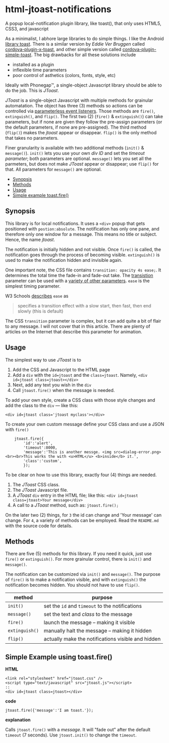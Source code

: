 # html-jtoast-notifications
A popup local-notification plugin library, like toast(), that only uses HTML5, CSS3, and javascript

As a minimalist, I abhore large libraries to do simple things. I like the Android [library toast](https://developer.android.com/guide/topics/ui/notifiers/toasts). There is a similar version by *Eddie Ver Bruggen* called [cordova-plugin-x-toast](https://www.npmjs.com/package/cordova-plugin-x-toast), and other simple version called [cordova-plugin-simple-toast](https://www.npmjs.com/package/cordova-plugin-simple-toast). The big drawbacks for all these solutions include

- installed as a plugin
- inflexible time parameters
- poor control of asthetics (colors, fonts, style, etc)

Ideally with Phonegap&trade;, a single-object Javascript library should be able to do the job. This is *JToast*.

*JToast* is a single-object Javascript with multiple methods for grainular automatation. The object has three (3) methods so actions can be controlled via [parameterless event listeners](https://developer.mozilla.org/en-US/docs/Web/API/EventTarget/addEventListener). Those methods are `fire()`, `extinguish()`, and `flip()`. The first two (2) (`fire()` & `extinguish()`) can take parameters, but if none are given they follow the pre-assign parameters (or the default parameters, if none are pre-assigned). The third method (`flip()`) makes the *jtoast* appear or disappear. `flip()` is the only method that takes no parameters.

Finer granularity is available with two additional methods (`init()` & `message()`). `init()` lets you use your own *div ID* and set the *timeout parameter*; both parameters are optional.  `message()` lets you set all the parmeters, but does not make *JToast* appear or disappear; use `flip()` for that. All parameters for `message()` are optional.


- [Synopsis](#synopsis)
- [Methods](#methods)
- [Usage](#usage)
- [Simple example toast.fire()](#fire)


## <a name=synopsis>Synopsis</a> ##

This library is for local notifications. It uses a `<div>` popup that gets positioned with `postion:absolute`. The notification has only one pane, and therefore only one window for a message. This means no title or subject. Hence, the name *jtoast*.

The notification is initially hidden and not visible. Once `fire()` is called, the notification goes through the process of becoming visible. `extinguish()` is used to make the notification hidden and invisible again.

One important note, the CSS file contains `transition: opacity 4s ease;`. It determines the total time the fade-in and fade-out take. The [transistion](https://developer.mozilla.org/en-US/docs/Web/CSS/transition) parameter can be used with a [variety of other parameters](https://developer.mozilla.org/en-US/docs/Web/CSS/CSS_Transitions/Using_CSS_transitions). `ease` is the simplest timing parameter.

W3 Schools [describes](https://www.w3schools.com/css/css3_transitions.asp) `ease` as

> specifies a transition effect with a slow start, then fast, then end slowly (this is default)

The CSS `transition` parameter is complex, but it can add quite a bit of flair to any message. I will not cover that in this article. There are plenty of articles on the Internet that describe this parameter for animation.

## <a name=usage>Usage</a> ##

The simplest way to use *JToast* is to 

1. Add the CSS and Javascript to the HTML page
2. Add a `div` with the `id=jtoast` and the `class=jtoast`. Namely, `<div id=jtoast class=jtoast></div>`
3. Next, add any text you wish in the `div`
4. Call `jtoast.fire()` when the message is needed.

To add your own style, create a CSS class with those style changes and add the class to the `div` &mdash; like this:

    <div id=jtoast class='jtoast myclass'></div>

To create your own custom message define your CSS class and use a JSON with `fire()`

```
    jtoast.fire({
        'id':'alert',
        'timeout':8000,
        'message':'This is another messge. <img src=dialog-error.png><br><br>This works the with <u>HTML</u> <b>inside</b> it.',
        'class':'custom',
        });
```

To be clear on how to use this library, exactly four (4) things are needed. 

1. The *JToast* CSS class.
2. The *JToast* Javascript file.
3. A *JToast* `div` entry in the HTML file; like this: `<div id=jtoast class=jtoast>Your message</div>`
4. A call to a *JToast* method, such as: `jtoast.fire();`

On the later two (2) things, for `3` the id can change and 'Your message' can change. For `4`, a variety of methods can be employed. Read the `README.md` with the source code for details.

## <a name=method>Methods</a> ##

There are five (5) methods for this library. If you need it quick, just use `fire()` or `extinguish()`. For more grainular control, there is `init()` and `message()`.

The notification can be customized via `init()` and `message()`. The purpose of `fire()` is to make a notification visible, and with `extinguish()` the notification becomes hidden. You should not have to use `flip()`.

method         |  purpose
---------------|-----------
`init()`       | set the `id` and `timeout` to the notifications 
`message()`    | set the text and *class* to the message
`fire()`       | launch the message &ndash; making it visible
`extinguish()` | manually halt the message &ndash; making it hidden
`flip()`       | actually make the notifications visible and hidden

## Simple Example using <a name=toast>toast.fire()</a> ###

**HTML**

    <link rel="stylesheet" href="jtoast.css" />
    <script type="text/javascript" src="jtoast.js"></script>
    ::
    <div id=jtoast class=jtoast></div>

**code**

    jtoast.fire({'message':'I am toast.'});

**explanation**

Calls `jtoast.fire()` with a *message*. It will "fade out" after the default `timeout` (7 seconds). Use `jtoast.init()` to change the `timeout`.


